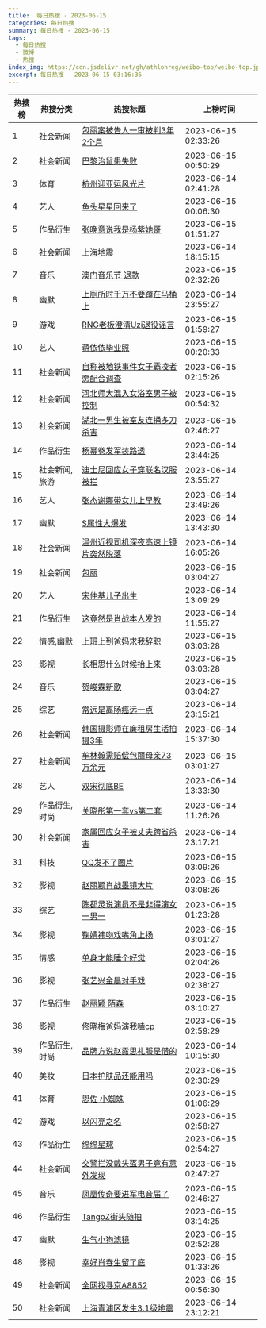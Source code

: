 ```yaml
---
title:  每日热搜 - 2023-06-15
categories: 每日热搜
summary: 每日热搜 - 2023-06-15
tags:
  - 每日热搜
  - 微博
  - 热搜
index_img: https://cdn.jsdelivr.net/gh/athlonreg/weibo-top/weibo-top.jpeg
excerpt: 每日热搜 - 2023-06-15 03:16:36
---
```


| 热搜榜 | 热搜分类 | 热搜标题 | 上榜时间 |
| --- | --- | --- | --- |
| 1 | 社会新闻 | [包丽案被告人一审被判3年2个月](https://s.weibo.com/weibo%3Fq%3D%2523%E5%8C%85%E4%B8%BD%E6%A1%88%E8%A2%AB%E5%91%8A%E4%BA%BA%E4%B8%80%E5%AE%A1%E8%A2%AB%E5%88%A43%E5%B9%B42%E4%B8%AA%E6%9C%88%2523) | 2023-06-15 02:33:26 | 
| 2 | 社会新闻 | [巴黎治鼠患失败](https://s.weibo.com/weibo%3Fq%3D%2523%E5%B7%B4%E9%BB%8E%E6%B2%BB%E9%BC%A0%E6%82%A3%E5%A4%B1%E8%B4%A5%2523) | 2023-06-15 00:50:29 | 
| 3 | 体育 | [杭州迎亚运风光片](https://s.weibo.com/weibo%3Fq%3D%2523%E6%9D%AD%E5%B7%9E%E8%BF%8E%E4%BA%9A%E8%BF%90%E9%A3%8E%E5%85%89%E7%89%87%2523) | 2023-06-14 02:41:28 | 
| 4 | 艺人 | [鱼头星星回来了](https://s.weibo.com/weibo%3Fq%3D%2523%E9%B1%BC%E5%A4%B4%E6%98%9F%E6%98%9F%E5%9B%9E%E6%9D%A5%E4%BA%86%2523) | 2023-06-15 00:06:30 | 
| 5 | 作品衍生 | [张晚意说我是杨紫她哥](https://s.weibo.com/weibo%3Fq%3D%2523%E5%BC%A0%E6%99%9A%E6%84%8F%E8%AF%B4%E6%88%91%E6%98%AF%E6%9D%A8%E7%B4%AB%E5%A5%B9%E5%93%A5%2523) | 2023-06-15 01:51:27 | 
| 6 | 社会新闻 | [上海地震](https://s.weibo.com/weibo%3Fq%3D%2523%E4%B8%8A%E6%B5%B7%E5%9C%B0%E9%9C%87%2523) | 2023-06-14 18:15:15 | 
| 7 | 音乐 | [澳门音乐节 退款](https://s.weibo.com/weibo%3Fq%3D%2523%E6%BE%B3%E9%97%A8%E9%9F%B3%E4%B9%90%E8%8A%82%20%E9%80%80%E6%AC%BE%2523) | 2023-06-15 02:32:26 | 
| 8 | 幽默 | [上厕所时千万不要蹲在马桶上](https://s.weibo.com/weibo%3Fq%3D%2523%E4%B8%8A%E5%8E%95%E6%89%80%E6%97%B6%E5%8D%83%E4%B8%87%E4%B8%8D%E8%A6%81%E8%B9%B2%E5%9C%A8%E9%A9%AC%E6%A1%B6%E4%B8%8A%2523) | 2023-06-14 23:55:27 | 
| 9 | 游戏 | [RNG老板澄清Uzi退役谣言](https://s.weibo.com/weibo%3Fq%3D%2523RNG%E8%80%81%E6%9D%BF%E6%BE%84%E6%B8%85Uzi%E9%80%80%E5%BD%B9%E8%B0%A3%E8%A8%80%2523) | 2023-06-15 01:59:27 | 
| 10 | 艺人 | [蒋依依毕业照](https://s.weibo.com/weibo%3Fq%3D%2523%E8%92%8B%E4%BE%9D%E4%BE%9D%E6%AF%95%E4%B8%9A%E7%85%A7%2523) | 2023-06-15 00:20:33 | 
| 11 | 社会新闻 | [自称被地铁事件女子霸凌者愿配合调查](https://s.weibo.com/weibo%3Fq%3D%2523%E8%87%AA%E7%A7%B0%E8%A2%AB%E5%9C%B0%E9%93%81%E4%BA%8B%E4%BB%B6%E5%A5%B3%E5%AD%90%E9%9C%B8%E5%87%8C%E8%80%85%E6%84%BF%E9%85%8D%E5%90%88%E8%B0%83%E6%9F%A5%2523) | 2023-06-15 02:15:26 | 
| 12 | 社会新闻 | [河北师大混入女浴室男子被控制](https://s.weibo.com/weibo%3Fq%3D%2523%E6%B2%B3%E5%8C%97%E5%B8%88%E5%A4%A7%E6%B7%B7%E5%85%A5%E5%A5%B3%E6%B5%B4%E5%AE%A4%E7%94%B7%E5%AD%90%E8%A2%AB%E6%8E%A7%E5%88%B6%2523) | 2023-06-15 00:54:32 | 
| 13 | 社会新闻 | [湖北一男生被室友连捅多刀杀害](https://s.weibo.com/weibo%3Fq%3D%2523%E6%B9%96%E5%8C%97%E4%B8%80%E7%94%B7%E7%94%9F%E8%A2%AB%E5%AE%A4%E5%8F%8B%E8%BF%9E%E6%8D%85%E5%A4%9A%E5%88%80%E6%9D%80%E5%AE%B3%2523) | 2023-06-15 02:46:27 | 
| 14 | 作品衍生 | [杨幂卷发军装路透](https://s.weibo.com/weibo%3Fq%3D%2523%E6%9D%A8%E5%B9%82%E5%8D%B7%E5%8F%91%E5%86%9B%E8%A3%85%E8%B7%AF%E9%80%8F%2523) | 2023-06-14 23:44:25 | 
| 15 | 社会新闻,旅游 | [迪士尼回应女子穿联名汉服被拦](https://s.weibo.com/weibo%3Fq%3D%2523%E8%BF%AA%E5%A3%AB%E5%B0%BC%E5%9B%9E%E5%BA%94%E5%A5%B3%E5%AD%90%E7%A9%BF%E8%81%94%E5%90%8D%E6%B1%89%E6%9C%8D%E8%A2%AB%E6%8B%A6%2523) | 2023-06-14 23:55:27 | 
| 16 | 艺人 | [张杰谢娜带女儿上早教](https://s.weibo.com/weibo%3Fq%3D%2523%E5%BC%A0%E6%9D%B0%E8%B0%A2%E5%A8%9C%E5%B8%A6%E5%A5%B3%E5%84%BF%E4%B8%8A%E6%97%A9%E6%95%99%2523) | 2023-06-14 23:49:26 | 
| 17 | 幽默 | [S属性大爆发](https://s.weibo.com/weibo%3Fq%3D%2523S%E5%B1%9E%E6%80%A7%E5%A4%A7%E7%88%86%E5%8F%91%2523) | 2023-06-14 13:43:30 | 
| 18 | 社会新闻 | [温州近视司机深夜高速上镜片突然脱落](https://s.weibo.com/weibo%3Fq%3D%2523%E6%B8%A9%E5%B7%9E%E8%BF%91%E8%A7%86%E5%8F%B8%E6%9C%BA%E6%B7%B1%E5%A4%9C%E9%AB%98%E9%80%9F%E4%B8%8A%E9%95%9C%E7%89%87%E7%AA%81%E7%84%B6%E8%84%B1%E8%90%BD%2523) | 2023-06-14 16:05:26 | 
| 19 | 社会新闻 | [包丽](https://s.weibo.com/weibo%3Fq%3D%2523%E5%8C%85%E4%B8%BD%2523) | 2023-06-15 03:04:27 | 
| 20 | 艺人 | [宋仲基儿子出生](https://s.weibo.com/weibo%3Fq%3D%2523%E5%AE%8B%E4%BB%B2%E5%9F%BA%E5%84%BF%E5%AD%90%E5%87%BA%E7%94%9F%2523) | 2023-06-14 13:09:29 | 
| 21 | 作品衍生 | [这竟然是肖战本人发的](https://s.weibo.com/weibo%3Fq%3D%2523%E8%BF%99%E7%AB%9F%E7%84%B6%E6%98%AF%E8%82%96%E6%88%98%E6%9C%AC%E4%BA%BA%E5%8F%91%E7%9A%84%2523) | 2023-06-14 11:55:27 | 
| 22 | 情感,幽默 | [上班上到爸妈求我辞职](https://s.weibo.com/weibo%3Fq%3D%2523%E4%B8%8A%E7%8F%AD%E4%B8%8A%E5%88%B0%E7%88%B8%E5%A6%88%E6%B1%82%E6%88%91%E8%BE%9E%E8%81%8C%2523) | 2023-06-15 03:03:28 | 
| 23 | 影视 | [长相思什么时候抬上来](https://s.weibo.com/weibo%3Fq%3D%2523%E9%95%BF%E7%9B%B8%E6%80%9D%E4%BB%80%E4%B9%88%E6%97%B6%E5%80%99%E6%8A%AC%E4%B8%8A%E6%9D%A5%2523) | 2023-06-15 03:03:28 | 
| 24 | 音乐 | [贺峻霖新歌](https://s.weibo.com/weibo%3Fq%3D%2523%E8%B4%BA%E5%B3%BB%E9%9C%96%E6%96%B0%E6%AD%8C%2523) | 2023-06-15 03:04:27 | 
| 25 | 综艺 | [常远是离肠癌远一点](https://s.weibo.com/weibo%3Fq%3D%2523%E5%B8%B8%E8%BF%9C%E6%98%AF%E7%A6%BB%E8%82%A0%E7%99%8C%E8%BF%9C%E4%B8%80%E7%82%B9%2523) | 2023-06-14 23:15:21 | 
| 26 | 社会新闻 | [韩国摄影师在廉租房生活拍摄3年](https://s.weibo.com/weibo%3Fq%3D%2523%E9%9F%A9%E5%9B%BD%E6%91%84%E5%BD%B1%E5%B8%88%E5%9C%A8%E5%BB%89%E7%A7%9F%E6%88%BF%E7%94%9F%E6%B4%BB%E6%8B%8D%E6%91%843%E5%B9%B4%2523) | 2023-06-14 15:37:30 | 
| 27 | 社会新闻 | [牟林翰需赔偿包丽母亲73万余元](https://s.weibo.com/weibo%3Fq%3D%2523%E7%89%9F%E6%9E%97%E7%BF%B0%E9%9C%80%E8%B5%94%E5%81%BF%E5%8C%85%E4%B8%BD%E6%AF%8D%E4%BA%B273%E4%B8%87%E4%BD%99%E5%85%83%2523) | 2023-06-15 03:01:27 | 
| 28 | 艺人 | [双宋彻底BE](https://s.weibo.com/weibo%3Fq%3D%2523%E5%8F%8C%E5%AE%8B%E5%BD%BB%E5%BA%95BE%2523) | 2023-06-14 13:33:30 | 
| 29 | 作品衍生,时尚 | [关晓彤第一套vs第二套](https://s.weibo.com/weibo%3Fq%3D%2523%E5%85%B3%E6%99%93%E5%BD%A4%E7%AC%AC%E4%B8%80%E5%A5%97vs%E7%AC%AC%E4%BA%8C%E5%A5%97%2523) | 2023-06-14 11:26:26 | 
| 30 | 社会新闻 | [家属回应女子被丈夫跨省杀害](https://s.weibo.com/weibo%3Fq%3D%2523%E5%AE%B6%E5%B1%9E%E5%9B%9E%E5%BA%94%E5%A5%B3%E5%AD%90%E8%A2%AB%E4%B8%88%E5%A4%AB%E8%B7%A8%E7%9C%81%E6%9D%80%E5%AE%B3%2523) | 2023-06-14 23:17:21 | 
| 31 | 科技 | [QQ发不了图片](https://s.weibo.com/weibo%3Fq%3D%2523QQ%E5%8F%91%E4%B8%8D%E4%BA%86%E5%9B%BE%E7%89%87%2523) | 2023-06-15 03:09:26 | 
| 32 | 影视 | [赵丽颖肖战墨镜大片](https://s.weibo.com/weibo%3Fq%3D%2523%E8%B5%B5%E4%B8%BD%E9%A2%96%E8%82%96%E6%88%98%E5%A2%A8%E9%95%9C%E5%A4%A7%E7%89%87%2523) | 2023-06-15 03:08:26 | 
| 33 | 综艺 | [陈都灵说演员不是非得演女一男一](https://s.weibo.com/weibo%3Fq%3D%2523%E9%99%88%E9%83%BD%E7%81%B5%E8%AF%B4%E6%BC%94%E5%91%98%E4%B8%8D%E6%98%AF%E9%9D%9E%E5%BE%97%E6%BC%94%E5%A5%B3%E4%B8%80%E7%94%B7%E4%B8%80%2523) | 2023-06-15 01:23:28 | 
| 34 | 影视 | [鞠婧祎吻戏嘴角上扬](https://s.weibo.com/weibo%3Fq%3D%2523%E9%9E%A0%E5%A9%A7%E7%A5%8E%E5%90%BB%E6%88%8F%E5%98%B4%E8%A7%92%E4%B8%8A%E6%89%AC%2523) | 2023-06-15 03:01:27 | 
| 35 | 情感 | [单身才能睡个好觉](https://s.weibo.com/weibo%3Fq%3D%2523%E5%8D%95%E8%BA%AB%E6%89%8D%E8%83%BD%E7%9D%A1%E4%B8%AA%E5%A5%BD%E8%A7%89%2523) | 2023-06-15 02:04:26 | 
| 36 | 影视 | [张艺兴金晨对手戏](https://s.weibo.com/weibo%3Fq%3D%2523%E5%BC%A0%E8%89%BA%E5%85%B4%E9%87%91%E6%99%A8%E5%AF%B9%E6%89%8B%E6%88%8F%2523) | 2023-06-15 02:38:27 | 
| 37 | 作品衍生 | [赵丽颖 陌森](https://s.weibo.com/weibo%3Fq%3D%2523%E8%B5%B5%E4%B8%BD%E9%A2%96%20%E9%99%8C%E6%A3%AE%2523) | 2023-06-15 03:10:27 | 
| 38 | 影视 | [佟晓梅爸妈演我嗑cp](https://s.weibo.com/weibo%3Fq%3D%2523%E4%BD%9F%E6%99%93%E6%A2%85%E7%88%B8%E5%A6%88%E6%BC%94%E6%88%91%E5%97%91cp%2523) | 2023-06-15 02:59:29 | 
| 39 | 作品衍生,时尚 | [品牌方说赵露思礼服是借的](https://s.weibo.com/weibo%3Fq%3D%2523%E5%93%81%E7%89%8C%E6%96%B9%E8%AF%B4%E8%B5%B5%E9%9C%B2%E6%80%9D%E7%A4%BC%E6%9C%8D%E6%98%AF%E5%80%9F%E7%9A%84%2523) | 2023-06-14 10:15:30 | 
| 40 | 美妆 | [日本护肤品还能用吗](https://s.weibo.com/weibo%3Fq%3D%2523%E6%97%A5%E6%9C%AC%E6%8A%A4%E8%82%A4%E5%93%81%E8%BF%98%E8%83%BD%E7%94%A8%E5%90%97%2523) | 2023-06-15 02:30:29 | 
| 41 | 体育 | [恩佐 小蜘蛛](https://s.weibo.com/weibo%3Fq%3D%2523%E6%81%A9%E4%BD%90%20%E5%B0%8F%E8%9C%98%E8%9B%9B%2523) | 2023-06-15 01:06:29 | 
| 42 | 游戏 | [以闪亮之名](https://s.weibo.com/weibo%3Fq%3D%2523%E4%BB%A5%E9%97%AA%E4%BA%AE%E4%B9%8B%E5%90%8D%2523) | 2023-06-15 02:58:27 | 
| 43 | 作品衍生 | [绵绵星球](https://s.weibo.com/weibo%3Fq%3D%2523%E7%BB%B5%E7%BB%B5%E6%98%9F%E7%90%83%2523) | 2023-06-15 02:54:27 | 
| 44 | 社会新闻 | [交警拦没戴头盔男子竟有意外发现](https://s.weibo.com/weibo%3Fq%3D%2523%E4%BA%A4%E8%AD%A6%E6%8B%A6%E6%B2%A1%E6%88%B4%E5%A4%B4%E7%9B%94%E7%94%B7%E5%AD%90%E7%AB%9F%E6%9C%89%E6%84%8F%E5%A4%96%E5%8F%91%E7%8E%B0%2523) | 2023-06-15 02:47:27 | 
| 45 | 音乐 | [凤凰传奇要进军电音届了](https://s.weibo.com/weibo%3Fq%3D%2523%E5%87%A4%E5%87%B0%E4%BC%A0%E5%A5%87%E8%A6%81%E8%BF%9B%E5%86%9B%E7%94%B5%E9%9F%B3%E5%B1%8A%E4%BA%86%2523) | 2023-06-15 02:46:27 | 
| 46 | 作品衍生 | [TangoZ街头随拍](https://s.weibo.com/weibo%3Fq%3D%2523TangoZ%E8%A1%97%E5%A4%B4%E9%9A%8F%E6%8B%8D%2523) | 2023-06-15 03:14:25 | 
| 47 | 幽默 | [生气小狗滤镜](https://s.weibo.com/weibo%3Fq%3D%2523%E7%94%9F%E6%B0%94%E5%B0%8F%E7%8B%97%E6%BB%A4%E9%95%9C%2523) | 2023-06-15 02:52:28 | 
| 48 | 影视 | [幸好肖春生留了底](https://s.weibo.com/weibo%3Fq%3D%2523%E5%B9%B8%E5%A5%BD%E8%82%96%E6%98%A5%E7%94%9F%E7%95%99%E4%BA%86%E5%BA%95%2523) | 2023-06-15 01:33:26 | 
| 49 | 社会新闻 | [全网找寻京A8852](https://s.weibo.com/weibo%3Fq%3D%2523%E5%85%A8%E7%BD%91%E6%89%BE%E5%AF%BB%E4%BA%ACA8852%2523) | 2023-06-15 00:56:30 | 
| 50 | 社会新闻 | [上海青浦区发生3.1级地震](https://s.weibo.com/weibo%3Fq%3D%2523%E4%B8%8A%E6%B5%B7%E9%9D%92%E6%B5%A6%E5%8C%BA%E5%8F%91%E7%94%9F3.1%E7%BA%A7%E5%9C%B0%E9%9C%87%2523) | 2023-06-14 23:12:21 | 
